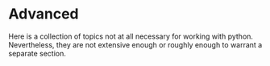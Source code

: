 # Advanced

Here is a collection of topics not at all necessary for working with python. Nevertheless, they are not extensive enough or roughly enough to warrant a separate section.